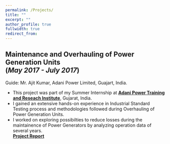 ```yaml
---
permalink: /Projects/
title: ""
excerpt: ""
author_profile: true
fullwidth: true
redirect_from: 
---
```

## Maintenance and Overhauling of Power Generation Units <br>(_May 2017 - July 2017_)
Guide: Mr. Ajit Kumar, Adani Power Limited, Guajart, India.
<br>
+	This project was part of my Summer Internship at [**Adani Power Training and Reseach Institute**](http://www.aptri.org/), Gujarat, India. 
+	I gained an extensive hands-on experience in Industrial Standard Testing process and methodologies followed during Overhauling of Power Generation Units.
+	I worked on exploring possibilties to reduce losses during the maintainence of Power Generators by analyzing operation data of several years.<br>
[**Project Report**](https://github.com/digvijay-bansal/Maintainence-and-Overhauling-of-Generators-)

